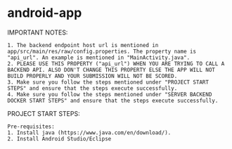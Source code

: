 # android-app

IMPORTANT NOTES:

    1. The backend endpoint host url is mentioned in app/src/main/res/raw/config.properties. The property name is "api_url". An example is mentioned in "MainActivity.java".
    2. PLEASE USE THIS PROPERTY ("api_url") WHEN YOU ARE TRYING TO CALL A BACKEND API. ALSO DON'T CHANGE THIS PROPERTY ELSE THE APP WILL NOT BUILD PROPERLY AND YOUR SUBMISSION WILL NOT BE SCORED.
    3. Make sure you follow the steps mentioned under "PROJECT START STEPS" and ensure that the steps execute successfully.
    4. Make sure you follow the steps mentioned under "SERVER BACKEND DOCKER START STEPS" and ensure that the steps execute successfully.

PROJECT START STEPS:

    Pre-requisites:
    1. Install java (https://www.java.com/en/download/).
    2. Install Android Studio/Eclipse
